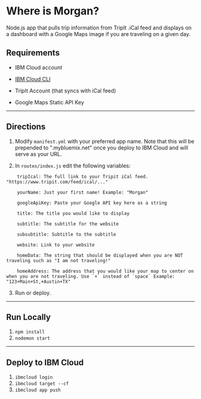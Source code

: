 # Where is Morgan?

Node.js app that pulls trip information from TripIt .iCal feed and displays on a dashboard with a Google Maps image if you are traveling on a given day.

## Requirements

- IBM Cloud account

- [IBM Cloud CLI](https://cloud.ibm.com/docs/cli?topic=cloud-cli-getting-started)

- TripIt Account (that syncs with iCal feed)

- Google Maps Static API Key

------

## Directions

1. Modify `manifest.yml` with your preferred app name. Note that this will be prepended to ".mybluemix.net" once you deploy to IBM Cloud and will serve as your URL.

2. In `routes/index.js` edit the following variables:

```
    tripIcal: The full link to your Tripit iCal feed. "https://www.tripit.com/feed/ical/..."

    yourName: Just your first name! Example: "Morgan"
    
    googleApiKey: Paste your Google API key here as a string
    
    title: The title you would like to display
    
    subtitle: The subtitle for the website
    
    subsubtitle: Subtitle to the subtitle
    
    website: Link to your website
    
    homeData: The string that should be displayed when you are NOT traveling such as "I am not traveling!"
    
    homeAddress: The address that you would like your map to center on when you are not traveling. Use `+` instead of `space` Example: "123+Main+St,+Austin+TX"
```

3. Run or deploy.
------

## Run Locally

1. `npm install`
2. `nodemon start`

------
## Deploy to IBM Cloud

1. `ibmcloud login`
2. `ibmcloud target --cf`
3. `ibmcloud app push`